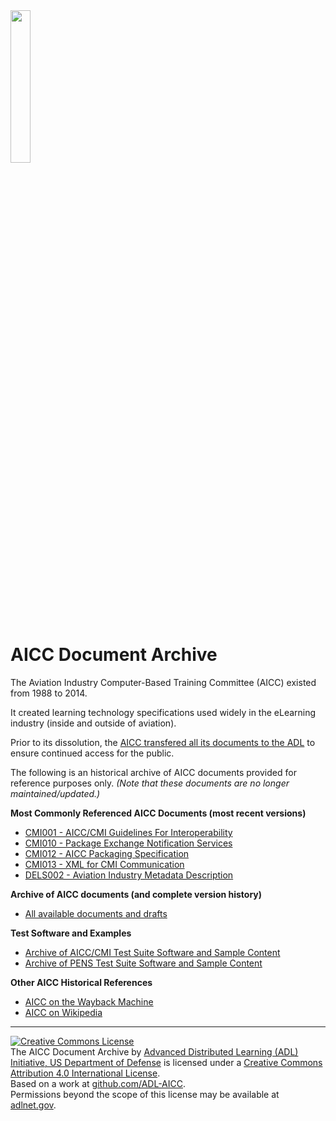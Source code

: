 <img src="https://cloud.githubusercontent.com/assets/1656316/5063091/c0cc17b6-6d8d-11e4-92db-261241727abd.jpg" height="25%" width="25%"> 

AICC Document Archive
=====================

The Aviation Industry Computer-Based Training Committee (AICC) existed from 1988 to 2014.  

It created learning technology specifications used widely in the eLearning industry (inside and outside of aviation).  

Prior to its dissolution, the [AICC transfered all its documents to the ADL](https://github.com/ADL-AICC/AICC-Document-Archive/blob/master/Transfer_of_Copyright.md) to ensure continued access for the public.

The following is an historical archive of AICC documents provided for reference purposes only.  _(Note that these documents are no longer maintained/updated.)_

**Most Commonly Referenced AICC Documents (most recent versions)**
- [CMI001 - AICC/CMI Guidelines For Interoperability](https://github.com/ADL-AICC/AICC-Document-Archive/releases/tag/cmi001v4)
- [CMI010 - Package Exchange Notification Services](https://github.com/ADL-AICC/AICC-Document-Archive/releases/tag/cmi010v1a)
- [CMI012 - AICC Packaging Specification](https://github.com/ADL-AICC/AICC-Document-Archive/releases/tag/cmi012v1)
- [CMI013 - XML for CMI Communication](https://github.com/ADL-AICC/AICC-Document-Archive/releases/tag/cmi013v1)
- [DELS002 - Aviation Industry Metadata Description](https://github.com/ADL-AICC/AICC-Document-Archive/releases/tag/dels002v1)

**Archive of AICC documents (and complete version history)**
- [All available documents and drafts](https://github.com/ADL-AICC/AICC-Document-Archive/releases/tag/AllPubsAllVers)

**Test Software and Examples**
- [Archive of AICC/CMI Test Suite Software and Sample Content](https://github.com/ADL-AICC/AICC-Document-Archive/releases/tag/CMI-TestSuite)
- [Archive of PENS Test Suite Software and Sample Content](https://github.com/ADL-AICC/AICC-Document-Archive/releases/tag/PENS-TestSuite)

**Other AICC Historical References**
- [AICC on the Wayback Machine](https://web.archive.org/web/*/www.aicc.org)
- [AICC on Wikipedia](http://en.wikipedia.org/wiki/Aviation_Industry_Computer-Based_Training_Committee)

----------------------
<a rel="license" href="http://creativecommons.org/licenses/by/4.0/"><img alt="Creative Commons License" style="border-width:0" src="https://i.creativecommons.org/l/by/4.0/88x31.png" /></a><br /><span xmlns:dct="http://purl.org/dc/terms/" property="dct:title">The AICC Document Archive</span> by <a xmlns:cc="http://creativecommons.org/ns#" href="http://github.com/ADL-AICC/" property="cc:attributionName" rel="cc:attributionURL">Advanced Distributed Learning (ADL) Initiative, US Department of Defense</a> is licensed under a <a rel="license" href="http://creativecommons.org/licenses/by/4.0/">Creative Commons Attribution 4.0 International License</a>.<br />Based on a work at <a xmlns:dct="http://purl.org/dc/terms/" href="http://github.com/ADL-AICC/" rel="dct:source">github.com/ADL-AICC</a>.<br />Permissions beyond the scope of this license may be available at <a xmlns:cc="http://creativecommons.org/ns#" href="http://adlnet.gov" rel="cc:morePermissions">adlnet.gov</a>.
